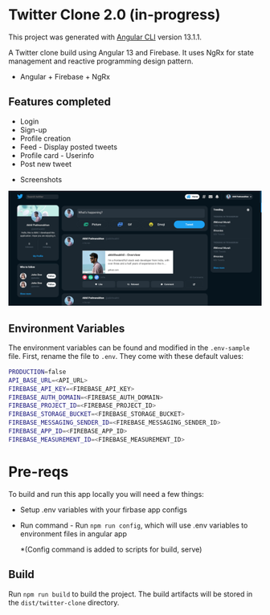 # Twitter Clone 2.0 (in-progress)

This project was generated with [Angular CLI](https://github.com/angular/angular-cli) version 13.1.1.

A Twitter clone build using Angular 13 and Firebase. It uses NgRx for state management and reactive programming design pattern.

- Angular + Firebase + NgRx

## Features completed

- Login
- Sign-up
- Profile creation
- Feed - Display posted tweets
- Profile card - Userinfo
- Post new tweet

* Screenshots

![Twitter Clone 2.0](/screenshot.PNG)

## Environment Variables

The environment variables can be found and modified in the `.env-sample` file. First, rename the file to `.env`.
They come with these default values:

```bash
PRODUCTION=false
API_BASE_URL=<API_URL>
FIREBASE_API_KEY=<FIREBASE_API_KEY>
FIREBASE_AUTH_DOMAIN=<FIREBASE_AUTH_DOMAIN>
FIREBASE_PROJECT_ID=<FIREBASE_PROJECT_ID>
FIREBASE_STORAGE_BUCKET=<FIREBASE_STORAGE_BUCKET>
FIREBASE_MESSAGING_SENDER_ID=<FIREBASE_MESSAGING_SENDER_ID>
FIREBASE_APP_ID=<FIREBASE_APP_ID>
FIREBASE_MEASUREMENT_ID=<FIREBASE_MEASUREMENT_ID>
```

# Pre-reqs

To build and run this app locally you will need a few things:

- Setup .env variables with your firbase app configs
- Run command - Run `npm run config`, which will use .env variables to environment files in angular app

  \*(Config command is added to scripts for build, serve)

## Build

Run `npm run build` to build the project. The build artifacts will be stored in the `dist/twitter-clone` directory.
